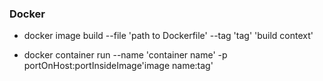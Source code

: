 ### Docker

- docker image build --file 'path to Dockerfile' --tag 'tag' 'build context'

- docker container run --name 'container name' -p portOnHost:portInsideImage'image name:tag'
